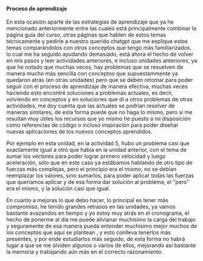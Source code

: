 #### Proceso de aprendizaje

En esta ocasión aparte de las estrategias de aprendizaje que ya he mencionado anteriormente entre las cuales está principalmente combinar la página guía del curso, otras páginas que hablen de estos temas técnicamente
y pedirle a nuestro querido chatgpt que me explique estos temas comparándolos con otros conceptos que tengo más familiarizados, lo cual me ha seguido ayudando demasiado, está ahora el hecho de volver en mis pasos
y leer actividades anteriores, e incluso unidades anteriores, ya que he notado que muchas veces, hay problemas que se resuelven de manera mucho más sencilla con conceptos que supuestammente ya quedaron atrás (en otras unidades)
pero que se deben retomar para poder seguir con el proceso de aprendizaje de manera efectiva, muchas veces haciendo esto encontré soluciones a problemas actuales, es decir, volviendo en conceptos y en soluciones que di a otros problemas
de otras actividades, me doy cuenta que las actuales se podrían resolver de maneras similares, de esta forma puede que no haga lo mismo, pero si me resultan muy útiles los recursos que yo mismo he puesto a mi disposición como 
referencias de código o incluso inspiración para poder diseñar nuevas aplicaciones de los nuevos conceptos aprendidos.

Por ejemplo en esta unidad, en la actividad 5, hubo un problema casi que exactamente igual a otro que había en la unidad anterior, con el tema de sumar los vectores para poder lograr primero velocidad y luego aceleración,
sólo que en este caso ya estábamos hablando de otro tipo de fuerzas más complejas, pero el principio era el mismo, no se debían reemplazar los valores, sino sumarlos, para poder aplicar todas las fuerzas que queríamos
aplicar y de esa forma dar solución al problema, el "pero" era el mismo, y la solución casi que igual.

En cuanto a mejoras lo que debo hacer, lo principal es tener más compromiso, he tenido grandes retrasos en las unidades, ya vamos bastante avazandos en tiempo y yo estoy muy atrás en el cronograma,
el hecho de ponerme al día me puede alivianar muchísimo la carga del trabajo y seguramente de esa manera pueda entender muchísimo mejor muchos de los conceptos que aquí se plantean , y esto conlleva tenerlos más presentes,
y por ende estudiarlos más seguido, de esta forma no habrá lugar a que se me olviden algunos o varios de ellos, mejorando así bastante la memoria y trabajando aún más en el correcto razonamiento.

